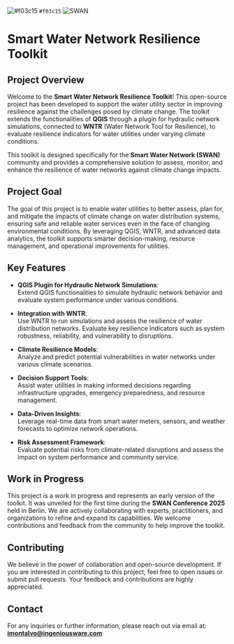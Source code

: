  ![#f03c15](https://placehold.co/15x15/f03c15/f03c15.png) `#f03c15`
![SWAN](https://swan-forum.com/wp-content/themes/swan/images/logos/primary.svg)

# Smart Water Network Resilience Toolkit

## Project Overview  
Welcome to the **Smart Water Network Resilience Toolkit**! This open-source project has been developed to support the water utility sector in improving resilience against the challenges posed by climate change. The toolkit extends the functionalities of **QGIS** through a plugin for hydraulic network simulations, connected to **WNTR** (Water Network Tool for Resilience), to evaluate resilience indicators for water utilities under varying climate conditions.

This toolkit is designed specifically for the **Smart Water Network (SWAN)** community and provides a comprehensive solution to assess, monitor, and enhance the resilience of water networks against climate change impacts.

## Project Goal  
The goal of this project is to enable water utilities to better assess, plan for, and mitigate the impacts of climate change on water distribution systems, ensuring safe and reliable water services even in the face of changing environmental conditions. By leveraging QGIS, WNTR, and advanced data analytics, the toolkit supports smarter decision-making, resource management, and operational improvements for utilities.

## Key Features  
- **QGIS Plugin for Hydraulic Network Simulations**:  
  Extend QGIS functionalities to simulate hydraulic network behavior and evaluate system performance under various conditions.

- **Integration with WNTR**:  
  Use WNTR to run simulations and assess the resilience of water distribution networks. Evaluate key resilience indicators such as system robustness, reliability, and vulnerability to disruptions.

- **Climate Resilience Models**:  
  Analyze and predict potential vulnerabilities in water networks under various climate scenarios.

- **Decision Support Tools**:  
  Assist water utilities in making informed decisions regarding infrastructure upgrades, emergency preparedness, and resource management.

- **Data-Driven Insights**:  
  Leverage real-time data from smart water meters, sensors, and weather forecasts to optimize network operations.

- **Risk Assessment Framework**:  
  Evaluate potential risks from climate-related disruptions and assess the impact on system performance and community service.

## Work in Progress  
This project is a work in progress and represents an early version of the toolkit. It was unveiled for the first time during the **SWAN Conference 2025** held in Berlin. We are actively collaborating with experts, practitioners, and organizations to refine and expand its capabilities. We welcome contributions and feedback from the community to help improve the toolkit.

## Contributing  
We believe in the power of collaboration and open-source development. If you are interested in contributing to this project, feel free to open issues or submit pull requests. Your feedback and contributions are highly appreciated.


## Contact  
For any inquiries or further information, please reach out via email at:  
**[imontalvo@ingeniousware.com](mailto:imontalvo@ingeniousware.com)**
